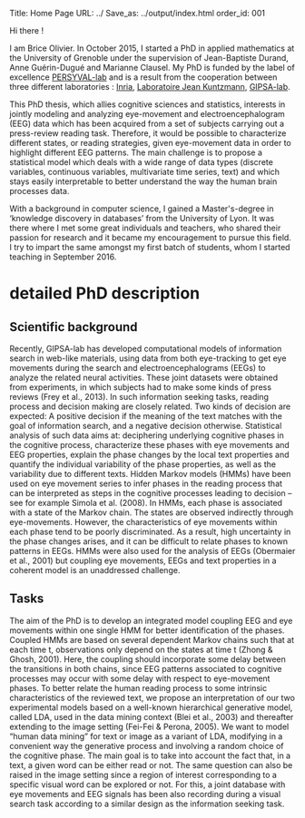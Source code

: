 Title: Home Page
URL: ../
Save_as: ../output/index.html
order_id: 001

Hi there !

I am Brice Olivier. In October 2015, I started a PhD in applied mathematics at the University of Grenoble under the supervision of Jean-Baptiste Durand, Anne Guérin-Dugué and Marianne Clausel. My PhD is funded by the label of excellence [PERSYVAL-lab](https://persyval-lab.org/) and is a result from the cooperation between three different laboratories : [Inria](https://www.inria.fr/), [Laboratoire Jean Kuntzmann](http://ljk.imag.fr/), [GIPSA-lab](http://www.gipsa-lab.fr/).

This PhD thesis, which allies cognitive sciences and statistics, interests in jointly modeling and analyzing eye-movement and electroencephalogram (EEG) data which has been acquired from a set of subjects carrying out a press-review reading task. Therefore, it would be possible to characterize different states, or reading strategies, given eye-movement data in order to highlight different EEG patterns. The main challenge is to propose a statistical model which deals with a wide range of data types (discrete variables, continuous variables, multivariate time series, text) and which stays easily interpretable to better understand the way the human brain processes data.

With a background in computer science, I gained a Master's-degree in ‘knowledge discovery in databases’ from the University of Lyon. It was there where I met some great individuals and teachers, who shared their passion for research and it became my encouragement to pursue this field. I try to impart the same amongst my first batch of students, whom I started teaching in September 2016.

# detailed PhD description

## Scientific background

Recently, GIPSA-lab has developed computational models of information search in web-like materials, using data from both eye-tracking to get eye movements during the search and electroencephalograms (EEGs) to analyze the related neural activities. These joint datasets were obtained from experiments, in which subjects had to make some kinds of press reviews (Frey et al., 2013). In such information seeking tasks, reading process and decision making are closely related. Two kinds of decision are expected: A positive decision if the meaning of the text matches with the goal of information search, and a negative decision otherwise. Statistical analysis of such data aims at: deciphering underlying cognitive phases in the cognitive process, characterize these phases with eye movements and EEG properties, explain the phase changes by the local text properties and quantify the individual variability of the phase properties, as well as the variability due to different texts. Hidden Markov models (HMMs) have been used on eye movement series to infer phases in the reading process that can be interpreted as steps in the cognitive processes leading to decision – see for example Simola et al. (2008). In HMMs, each phase is associated with a state of the Markov chain. The states are observed indirectly through eye-movements.
However, the characteristics of eye movements within each phase tend to be poorly discriminated. As a result, high uncertainty in the phase changes arises, and it can be difficult to relate phases to known patterns in EEGs. HMMs were also used for the analysis of EEGs (Obermaier et al., 2001) but coupling eye movements, EEGs and text properties in a coherent model is an unaddressed challenge.

## Tasks

The aim of the PhD is to develop an integrated model coupling EEG and eye movements within one single HMM for better identification of the phases. Coupled HMMs are based on several dependent Markov chains such that at each time t, observations only depend on the states at time t (Zhong & Ghosh, 2001). Here, the coupling should incorporate some delay between the transitions in both chains, since EEG patterns associated to cognitive processes may occur with some delay with respect to eye-movement phases. To better relate the human reading process to some intrinsic characteristics of the reviewed text, we propose an interpretation of our two experimental models based on a well-known hierarchical generative model, called LDA, used in the data mining context (Blei et al., 2003) and thereafter extending to the image setting (Fei-Fei & Perona, 2005). We want to model “human data mining” for text or image as a variant of LDA, modifying in a convenient way the generative process and involving a random choice of the cognitive phase. The main goal is to take into account the fact that, in a text, a given word can be either read or not. The same question can also be raised in the image setting since a region of interest corresponding to a specific visual word can be explored or not. For this, a joint database with eye movements and EEG signals has been also recording during a visual search task according to a similar design as the information seeking task.
